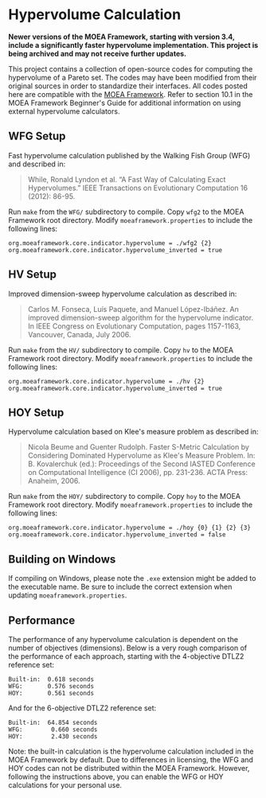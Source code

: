 # Hypervolume Calculation

**Newer versions of the MOEA Framework, starting with version 3.4, include a significantly faster hypervolume implementation.  This project is being archived and may not receive further updates.**

This project contains a collection of open-source codes for computing the hypervolume of a Pareto set.  The codes may have been modified
from their original sources in order to standardize their interfaces.  All codes posted here are compatible with the
[MOEA Framework](http://www.moeaframework.org).  Refer to section 10.1 in the MOEA Framework Beginner's Guide for additional information
on using external hypervolume calculators.

## WFG Setup

Fast hypervolume calculation published by the Walking Fish Group (WFG) and described in:

> While, Ronald Lyndon et al. “A Fast Way of Calculating Exact Hypervolumes.” IEEE Transactions on Evolutionary Computation 16 (2012): 86-95.

Run `make` from the `WFG/` subdirectory to compile.  Copy `wfg2` to the MOEA Framework root directory.  Modify `moeaframework.properties` to include the following lines:

```
org.moeaframework.core.indicator.hypervolume = ./wfg2 {2}
org.moeaframework.core.indicator.hypervolume_inverted = true
```

## HV Setup

Improved dimension-sweep hypervolume calculation as described in:

> Carlos M. Fonseca, Luís Paquete, and Manuel López-Ibáñez. An improved dimension-sweep algorithm for the hypervolume indicator. In IEEE Congress on Evolutionary Computation, pages 1157-1163, Vancouver, Canada, July 2006.

Run `make` from the `HV/` subdirectory to compile.  Copy `hv` to the MOEA Framework root directory.  Modify `moeaframework.properties` to include the following lines:

```
org.moeaframework.core.indicator.hypervolume = ./hv {2}
org.moeaframework.core.indicator.hypervolume_inverted = true
```

## HOY Setup

Hypervolume calculation based on Klee's measure problem as described in:

> Nicola Beume and Guenter Rudolph. Faster S-Metric Calculation by Considering Dominated Hypervolume 
as Klee's Measure Problem. In: B. Kovalerchuk (ed.): Proceedings of the Second IASTED Conference on Computational Intelligence (CI 2006), pp. 231-236. ACTA Press: Anaheim, 2006. 

Run `make` from the `HOY/` subdirectory to compile.  Copy `hoy` to the MOEA Framework root directory.  Modify `moeaframework.properties` to include the following lines:

```
org.moeaframework.core.indicator.hypervolume = ./hoy {0} {1} {2} {3} 
org.moeaframework.core.indicator.hypervolume_inverted = false
```

## Building on Windows

If compiling on Windows, please note the `.exe` extension might be added to the executable name.  Be sure to include the correct extension when updating `moeaframework.properties`.

## Performance

The performance of any hypervolume calculation is dependent on the number of objectives (dimensions).  Below is a very rough comparison of the performance of each approach, starting with the 4-objective DTLZ2 reference set:

    Built-in:  0.618 seconds
    WFG:       0.576 seconds
    HOY:       0.561 seconds
    
And for the 6-objective DTLZ2 reference set:

    Built-in:  64.854 seconds
    WFG:        0.660 seconds
    HOY:        2.430 seconds
    
Note: the built-in calculation is the hypervolume calculation included in the MOEA Framework by default.  Due to differences in licensing, the WFG
and HOY codes can not be distributed within the MOEA Framework.  However, following the instructions above, you can enable the WFG or HOY
calculations for your personal use.
